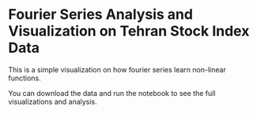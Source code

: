 # Fourier Series Analysis and Visualization on Tehran Stock Index Data
This is a simple visualization on how fourier series learn non-linear functions.

You can download the data and run the notebook to see the full visualizations and analysis.

